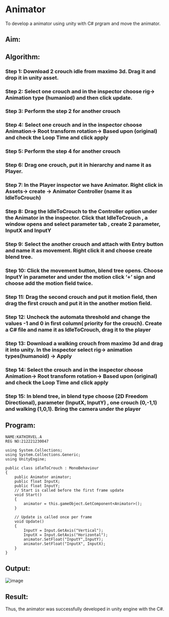 # Animator

To develop a animator using unity with C# prgram and move the animator.



## Aim:

## Algorithm:
### Step 1: Download 2 crouch idle from maximo 3d. Drag it and drop it in unity asset.
### Step 2: Select one crouch and in the inspector choose rig-> Animation type (humaniod) and then click update.
### Step 3: Perform the step 2 for another crouch
### Step 4: Select one crouch and in the inspector choose Animation-> Root transform rotation-> Based upon (original)  and check the Loop Time and click apply
### Step 5: Perform the step 4 for another crouch
### Step 6: Drag one crouch, put it in hierarchy and name it as Player.
### Step 7: In the Player inspector we have Animator. Right click in Assets-> create -> Animator Controller (name it as IdleToCrouch)
### Step 8: Drag the IdleToCrouch to the Controller option under the Animator in the inspector. Click that IdleToCrouch , a window opens and select parameter tab , create 2 parameter, InputX and InputY
### Step 9: Select the another crouch and attach with Entry button and name it as movement. Right click it and choose create blend tree.
### Step 10: Click the movement button, blend tree opens. Choose InputY in parameter and under the motion click ‘+’ sign and choose add the motion field twice.
### Step 11: Drag the second crouch and put it motion field, then drag the first crouch and put it in the another motion field.
### Step 12: Uncheck the automata threshold and change the values -1 and 0 in first column( priority for the crouch). Create a C# file and name it as IdleToCrouch, drag it to the player
### Step 13: Download a walking crouch from maximo 3d and drag it into unity. In the inspector select rig-> animation types(humanoid) -> Apply
### Step 14: Select the crouch and in the inspector choose Animation-> Root transform rotation-> Based upon (original)  and check the Loop Time and click apply
### Step 15: In blend tree, in blend type choose (2D Freedom Directional), parameter (InputX, InputY) , one crouch (0,-1,1) and walking (1,0,1). Bring the camera under the player 

## Program:

```
NAME:KATHIRVEL.A
REG NO:212221230047
```
```
using System.Collections;
using System.Collections.Generic;
using UnityEngine;

public class idleToCrouch : MonoBehaviour
{
    public Animator animator;
    public float InputX;
    public float InputY;
    // Start is called before the first frame update
    void Start()
    {
        animator = this.gameObject.GetComponent<Animator>();
    }

    // Update is called once per frame
    void Update()
    {
        InputY = Input.GetAxis("Vertical");
        InputX = Input.GetAxis("Horizontal");
        animator.SetFloat("InputY",InputY);
        animator.SetFloat("InputX", InputX);
    }
}
```



## Output:



![image](https://github.com/KathirvelAIDS/Animator/assets/94911373/5840d7f2-c0e5-4db5-ad6e-04d82cd16592)








## Result:



Thus, the animator was successfully developed in unity engine with the C#.
